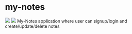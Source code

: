 # my-notes
![](https://img.shields.io/github/last-commit/Kpal22/my-notes.svg?style=popout) ![](https://img.shields.io/github/repo-size/Kpal22/my-notes.svg?style=popout)
My-Notes application where user can signup/login and create/update/delete notes
